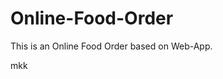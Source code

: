 # Online-Food-Order

This is an Online Food Order based on Web-App.





















































































































































































mkk



























































































